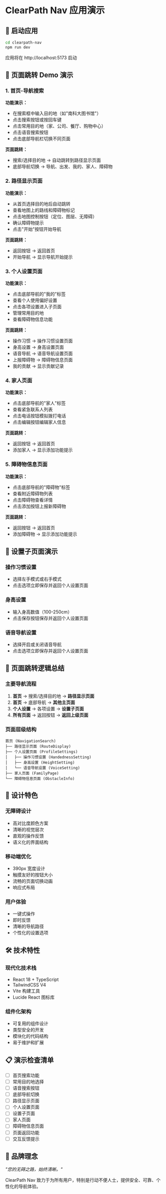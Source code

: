 # ClearPath Nav 应用演示

## 🚀 启动应用

```bash
cd clearpath-nav
npm run dev
```

应用将在 http://localhost:5173 启动

## 📱 页面跳转 Demo 演示

### 1. 首页-导航搜索
**功能演示：**
- 在搜索框中输入目的地（如"南科大图书馆"）
- 点击搜索按钮或按回车键
- 点击常用目的地（家、公司、餐厅、购物中心）
- 点击语音搜索按钮
- 点击底部导航栏切换不同页面

**页面跳转：**
- 搜索/选择目的地 → 自动跳转到路径显示页面
- 底部导航切换 → 导航、出发、我的、家人、障碍物

### 2. 路径显示页面
**功能演示：**
- 从首页选择目的地后自动跳转
- 查看地图上的路线和障碍物标记
- 点击地图控制按钮（定位、图层、无障碍）
- 确认障碍物提示
- 点击"开始"按钮开始导航

**页面跳转：**
- 返回按钮 → 返回首页
- 开始导航 → 显示导航开始提示

### 3. 个人设置页面
**功能演示：**
- 点击底部导航的"我的"标签
- 查看个人使用偏好设置
- 点击各项设置进入子页面
- 管理常用目的地
- 查看障碍物信息功能

**页面跳转：**
- 操作习惯 → 操作习惯设置页面
- 身高设置 → 身高设置页面
- 语音导航 → 语音导航设置页面
- 上报障碍物 → 障碍物信息页面
- 我的贡献 → 显示贡献记录

### 4. 家人页面
**功能演示：**
- 点击底部导航的"家人"标签
- 查看紧急联系人列表
- 点击电话按钮模拟拨打电话
- 点击编辑按钮编辑家人信息

**页面跳转：**
- 返回按钮 → 返回首页
- 添加家人 → 显示添加功能提示

### 5. 障碍物信息页面
**功能演示：**
- 点击底部导航的"障碍物"标签
- 查看附近障碍物列表
- 点击障碍物查看详情
- 点击添加按钮上报新障碍物

**页面跳转：**
- 返回按钮 → 返回首页
- 添加障碍物 → 显示添加功能提示

## 🎯 设置子页面演示

### 操作习惯设置
- 选择左手模式或右手模式
- 点击选项立即保存并返回个人设置页面

### 身高设置
- 输入身高数值（100-250cm）
- 点击保存按钮保存并返回个人设置页面

### 语音导航设置
- 选择开启或关闭语音导航
- 点击选项立即保存并返回个人设置页面

## 🔄 页面跳转逻辑总结

### 主要导航流程
1. **首页** → 搜索/选择目的地 → **路径显示页面**
2. **首页** → 底部导航 → **其他主页面**
3. **个人设置** → 各项设置 → **设置子页面**
4. **所有页面** → 返回按钮 → **返回上级页面**

### 页面层级结构
```
首页 (NavigationSearch)
├── 路径显示页面 (RouteDisplay)
├── 个人设置页面 (ProfileSettings)
│   ├── 操作习惯设置 (HandednessSetting)
│   ├── 身高设置 (HeightSetting)
│   └── 语音导航设置 (VoiceSetting)
├── 家人页面 (FamilyPage)
└── 障碍物信息页面 (ObstacleInfo)
```

## 🎨 设计特色

### 无障碍设计
- 高对比度颜色方案
- 清晰的视觉层次
- 直观的操作反馈
- 语义化的界面结构

### 移动端优化
- 390px 宽度设计
- 触摸友好的按钮大小
- 流畅的页面切换动画
- 响应式布局

### 用户体验
- 一键式操作
- 即时反馈
- 清晰的导航路径
- 个性化的设置选项

## 🛠️ 技术特性

### 现代化技术栈
- React 18 + TypeScript
- TailwindCSS V4
- Vite 构建工具
- Lucide React 图标库

### 组件化架构
- 可复用的组件设计
- 类型安全的开发
- 模块化的代码结构
- 易于维护和扩展

## 📋 演示检查清单

- [ ] 首页搜索功能
- [ ] 常用目的地选择
- [ ] 语音搜索按钮
- [ ] 底部导航切换
- [ ] 路径显示页面
- [ ] 个人设置页面
- [ ] 设置子页面
- [ ] 家人页面
- [ ] 障碍物信息页面
- [ ] 页面返回功能
- [ ] 交互反馈提示

## 🎯 品牌理念

*"您的无碍之路，始终清晰。"*

ClearPath Nav 致力于为所有用户，特别是行动不便人士，提供安全、可靠、个性化的导航体验。 